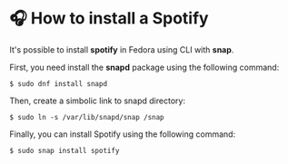 # :headphones: How to install a Spotify

It's possible to install **spotify** in Fedora using CLI with **snap**.

First, you need install the **snapd** package using the following command:
 ```
$ sudo dnf install snapd
```
Then, create a simbolic link to snapd directory:
```
$ sudo ln -s /var/lib/snapd/snap /snap
```
Finally, you can install Spotify using the following command:
```
$ sudo snap install spotify
```
